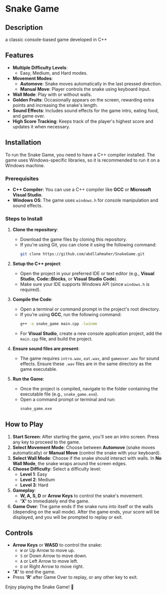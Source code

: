 # Snake Game

## Description

 a classic console-based game developed in C++ 

## Features

- **Multiple Difficulty Levels**:
  - Easy, Medium, and Hard modes.
- **Movement Modes**:
  - **Automove**: Snake moves automatically in the last pressed direction.
  - **Manual Move**: Player controls the snake using keyboard input.
- **Wall Mode**: Play with or without walls.
- **Golden Fruits**: Occasionally appears on the screen, rewarding extra points and increasing the snake's length.
- **Sound Effects**: Includes sound effects for the game intro, eating food, and game over.
- **High Score Tracking**: Keeps track of the player's highest score and updates it when necessary.

## Installation

To run the Snake Game, you need to have a C++ compiler installed. The game uses Windows-specific libraries, so it is recommended to run it on a Windows machine.

### Prerequisites

- **C++ Compiler**: You can use a C++ compiler like **GCC** or **Microsoft Visual Studio**.
- **Windows OS**: The game uses `windows.h` for console manipulation and sound effects.

### Steps to Install

1. **Clone the repository**:
   - Download the game files by cloning this repository.
   - If you're using Git, you can clone it using the following command:
     ```bash
     git clone https://github.com/abdllahmaher/SnakeGame.git
     ```

2. **Setup the C++ project**:
   - Open the project in your preferred IDE or text editor (e.g., **Visual Studio**, **Code::Blocks**, or **Visual Studio Code**).
   - Make sure your IDE supports Windows API (since `windows.h` is required).

3. **Compile the Code**:
   - Open a terminal or command prompt in the project's root directory.
   - If you’re using **GCC**, run the following command:
     ```bash
     g++ -o snake_game main.cpp -lwinmm
     ```
   - For **Visual Studio**, create a new console application project, add the `main.cpp` file, and build the project.

4. **Ensure sound files are present**:
   - The game requires `intro.wav`, `eat.wav`, and `gameover.wav` for sound effects. Ensure these `.wav` files are in the same directory as the game executable.

5. **Run the Game**:
   - Once the project is compiled, navigate to the folder containing the executable file (e.g., `snake_game.exe`).
   - Open a command prompt or terminal and run:
     ```bash
     snake_game.exe
     ```

## How to Play

1. **Start Screen**: After starting the game, you'll see an intro screen. Press any key to proceed to the game.
2. **Select Movement Mode**: Choose between **Automove** (snake moves automatically) or **Manual Move** (control the snake with your keyboard).
3. **Select Wall Mode**: Choose if the snake should interact with walls. In **No Wall Mode**, the snake wraps around the screen edges.
4. **Choose Difficulty**: Select a difficulty level:
   - **Level 1**: Easy
   - **Level 2**: Medium
   - **Level 3**: Hard
5. **Gameplay**:
   - **W, A, S, D** or **Arrow Keys** to control the snake's movement.
   - **'X'** to immediately end the game.
6. **Game Over**: The game ends if the snake runs into itself or the walls (depending on the wall mode). After the game ends, your score will be displayed, and you will be prompted to replay or exit.

## Controls

- **Arrow Keys** or **WASD** to control the snake:
  - `W` or Up Arrow to move up.
  - `S` or Down Arrow to move down.
  - `A` or Left Arrow to move left.
  - `D` or Right Arrow to move right.
- **'X'** to end the game.
- Press **'R'** after Game Over to replay, or any other key to exit.



Enjoy playing the Snake Game! 🐍
